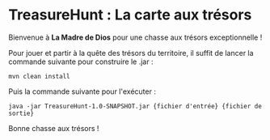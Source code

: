 # TreasureHunt : La carte aux trésors

Bienvenue à **La Madre de Dios** pour une chasse aux trésors exceptionnelle ! 

Pour jouer et partir à la quête des trésors du territoire, il suffit de lancer la commande suivante pour construire le .jar :
```
mvn clean install
```

Puis la commande suivante pour l'exécuter :
```
java -jar TreasureHunt-1.0-SNAPSHOT.jar {fichier d'entrée} {fichier de sortie}
```

Bonne chasse aux trésors !
